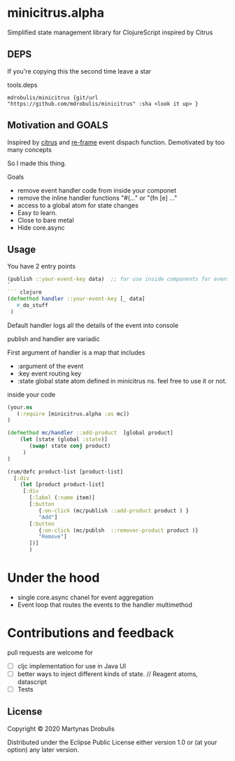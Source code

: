 # minicitrus.alpha

Simplified state management library for ClojureScript inspired by Citrus

<This is alpha... use at your own risk.>

## DEPS

If you're copying this the second time leave a star

tools.deps
``` edn
mdrobulis/minicitrus {git/url "https://github.com/mdrobulis/minicitrus" :sha <look it up> }
```

## Motivation and GOALS

Inspired by [citrus](https://github.com/clj-commons/citrus) and [re-frame](https://github.com/Day8/re-frame) event dispach function.
Demotivated by too many concepts

So I made this thing.

Goals
- remove event handler code from inside your componet
- remove the inline handler functions  "#(..." or "(fn [e] ..." 
- access to a global atom for state changes
- Easy to learn.
- Close to bare metal
- Hide core.async

## Usage


You have 2 entry points

``` clojure
(publish ::your-event-key data)  ;; for use inside components for event handlers.
`
``` clojure
(defmethod handler ::your-event-key [_ data]
   #_do_stuff
 )
```
Default handler logs all the details of the event into console

publish and handler are variadic

First argument of handler is a map that includes
- :argument of the event
- :key  event routing key
- :state global state atom defined in minicitrus ns. feel free to use it or not.


inside your code
``` clojure
(your.ns
   (:require [minicitrus.alpha :as mc])
)

(defmethod mc/handler ::add-product  [global product]
    (let [state (global :state)]
       (swap! state conj product)       
     )
)

(rum/defc product-list [product-list]
  [:div
    (let [product product-list]
     [:div
       [:label (:name item)]
       [:button
          {:on-click (mc/publish ::add-product product ) }
          "Add"]
       [:button
          {:on-click (mc/publsh  ::remover-product product )}
          "Remove"]
       ])]
       )
```


# Under the hood

- single core.async chanel for event aggregation
- Event loop that routes the events to the handler multimethod

# Contributions and feedback

pull requests are welcome for

- [ ] cljc implementation for use in Java UI
- [ ] better ways to inject different kinds of state.  // Reagent atoms, datascript
- [ ] Tests

## License

Copyright © 2020 Martynas Drobulis

Distributed under the Eclipse Public License either version 1.0 or (at your option) any later version.
